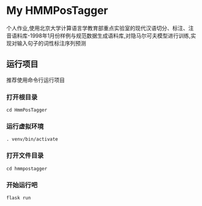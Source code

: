 # My HMMPosTagger
个人作业,使用北京大学计算语言学教育部重点实验室的现代汉语切分、标注、注音语料库-1998年1月份样例与规范数据生成语料库,对隐马尔可夫模型进行训练,实现对输入句子的词性标注序列预测

## 运行项目
推荐使用命令行运行项目

### 打开根目录
```
cd HmmPosTagger
```

### 运行虚拟环境
```
. venv/bin/activate
```

### 打开文件目录
```
cd hmmpostagger
```

### 开始运行吧
```
flask run
```
